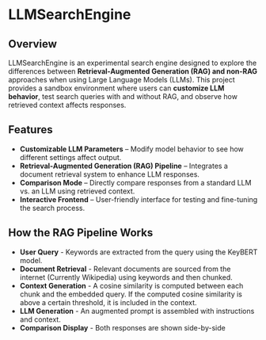 # LLMSearchEngine

## Overview

LLMSearchEngine is an experimental search engine designed to explore the differences between **Retrieval-Augmented Generation (RAG) and non-RAG** approaches when using Large Language Models (LLMs). This project provides a sandbox environment where users can **customize LLM behavior**, test search queries with and without RAG, and observe how retrieved context affects responses.

## Features

- **Customizable LLM Parameters** – Modify model behavior to see how different settings affect output.
- **Retrieval-Augmented Generation (RAG) Pipeline** – Integrates a document retrieval system to enhance LLM responses.
- **Comparison Mode** – Directly compare responses from a standard LLM vs. an LLM using retrieved context.
- **Interactive Frontend** – User-friendly interface for testing and fine-tuning the search process.

## How the RAG Pipeline Works
- **User Query** - Keywords are extracted from the query using the KeyBERT model.
- **Document Retrieval** - Relevant documents are sourced from the internet (Currently Wikipedia) using keywords and then chunked.
- **Context Generation** - A cosine similarity is computed between each chunk and the embedded query. If the computed cosine similarity is above a certain threshold, it is included in the context.
- **LLM Generation** - An augmented prompt is assembled with instructions and context.
- **Comparison Display** - Both responses are shown side-by-side
